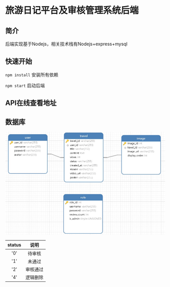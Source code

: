# 旅游日记平台及审核管理系统后端

## 简介

后端实现基于Nodejs，相关技术栈有Nodejs+express+mysql

## 快速开始

`npm install` 安装所有依赖

`npm start` 启动后端

## API在线查看地址



## 数据库

![img](assets/QMXH31B$K_GF90@IAPOO{BF.png)

| status |   说明   |
| :----: | :------: |
|  '0'   |  待审核  |
|  '1'   |  未通过  |
|  '2'   | 审核通过 |
|  '4'   | 逻辑删除 |

